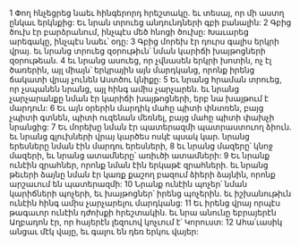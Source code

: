 1 Փող հնչեցրեց նաեւ հինգերորդ հրեշտակը. եւ տեսայ, որ մի աստղ ընկաւ երկնքից: Եւ նրան տրուեց անդունդների գբի բանալին: 2 Գբից ծուխ էր բարձրանում, ինչպէս մեծ հնոցի ծուխը: Խաւարեց արեգակը, ինչպէս նաեւ՝ օդը: 3 Գբից մորեխ էր դուրս գալիս երկրի վրայ. եւ նրանց տրուեց զօրութիւն՝ նման կարիճի խայթոցների զօրութեան. 4 եւ նրանց ասուեց, որ չվնասեն երկրի խոտին, ոչ էլ ծառերին, այլ միայն՝ երկրային այն մարդկանց, որոնք իրենց ճակատի վրայ չունեն Աստծու կնիքը: 5 Եւ նրանց հրաման տրուեց, որ չսպանեն նրանց, այլ հինգ ամիս չարչարեն. եւ նրանց չարչարանքը նման էր կարիճի խայթոցների, երբ նա խայթում է մարդուն: 6 Եւ այն օրերին մարդիկ մահը պիտի փնտռեն, բայց չպիտի գտնեն, պիտի ուզենան մեռնել, բայց մահը պիտի փախչի նրանցից: 7 Եւ մորեխը նման էր պատերազմի պատրաստուող ձիուն. եւ նրանց գլուխների վրայ կարծես ոսկէ պսակ կար. նրանց երեսները նման էին մարդու երեսների, 8 եւ նրանց մազերը՝ կնոջ մազերի, եւ նրանց ատամները՝ առիւծի ատամների: 9 Եւ նրանք ունէին զրահներ, որոնք նման էին երկաթէ զրահների. եւ նրանց թեւերի ձայնը նման էր կառք քաշող բազում ձիերի ձայնին, որոնք արշաւում են պատերազմի: 10 Նրանք ունէին պոչեր՝ նման կարիճների պոչերի, եւ խայթոցներ՝ իրենց պոչերին. եւ իշխանութիւն ունէին հինգ ամիս չարչարելու մարդկանց: 11 Եւ իրենց վրայ որպէս թագաւոր ունէին դժոխքի հրեշտակին. եւ նրա անունը եբրայերէն Աղբադոն էր, որ հայերէն լեզուով կոչւում է՝ Կորուստ: 12 Ահա՛ւասիկ անցաւ մէկ վայը, եւ գալու են դեռ երկու վայեր:
